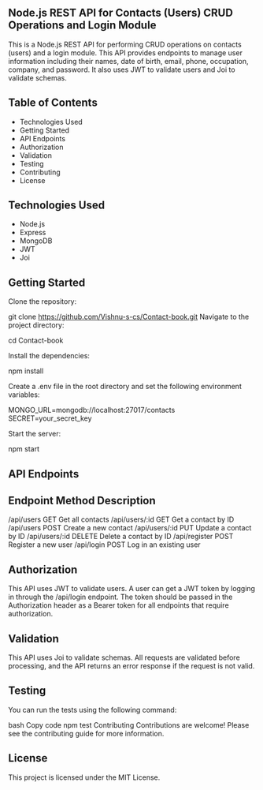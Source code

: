 ## Node.js REST API for Contacts (Users) CRUD Operations and Login Module
This is a Node.js REST API for performing CRUD operations on contacts (users) and a login module. This API provides endpoints to manage user information including their names, date of birth, email, phone, occupation, company, and password. It also uses JWT to validate users and Joi to validate schemas.

## Table of Contents
* Technologies Used
* Getting Started
* API Endpoints
* Authorization
* Validation
* Testing
* Contributing
* License
## Technologies Used
* Node.js
* Express
* MongoDB
* JWT
* Joi
## Getting Started
Clone the repository:

git clone https://github.com/Vishnu-s-cs/Contact-book.git
Navigate to the project directory:

cd Contact-book

Install the dependencies:

npm install

Create a .env file in the root directory and set the following environment variables:


MONGO_URL=mongodb://localhost:27017/contacts
SECRET=your_secret_key

Start the server:

npm start

## API Endpoints
## Endpoint	      Method	Description
/api/users	      GET	  Get all contacts
/api/users/:id	  GET	  Get a contact by ID
/api/users	      POST	  Create a new contact
/api/users/:id  	PUT	  Update a contact by ID
/api/users/:id	 DELETE	    Delete a contact by ID
/api/register	  POST	  Register a new user
/api/login	     POST	  Log in an existing user
## Authorization
This API uses JWT to validate users. A user can get a JWT token by logging in through the /api/login endpoint. The token should be passed in the Authorization header as a Bearer token for all endpoints that require authorization.

## Validation
This API uses Joi to validate schemas. All requests are validated before processing, and the API returns an error response if the request is not valid.

## Testing
You can run the tests using the following command:

bash
Copy code
npm test
Contributing
Contributions are welcome! Please see the contributing guide for more information.

## License
This project is licensed under the MIT License.